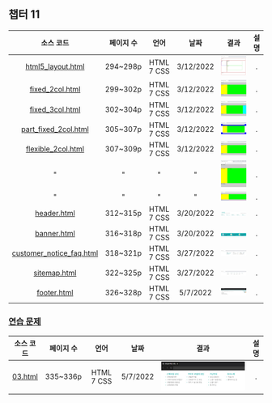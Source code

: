 ## 챕터 11
|소스 코드|페이지 수|언어|날짜|결과|설명|
|:---:|:---:|:---:|:---:|:---:|:---:|
|[html5_layout.html](../caph11/html5_layout.html)|294~298p|HTML 7 CSS|3/12/2022|![docs-html5_layout](../caph11/docs/html5_layout.jpg)|.|
|[fixed_2col.html](../caph11/fixed_2col.html)|299~302p|HTML 7 CSS|3/12/2022|![docs-fixed_2col](../caph11/docs/fixed_2col.jpg)|.|
|[fixed_3col.html](../caph11/fixed_3col.html)|302~304p|HTML 7 CSS|3/12/2022|![docs-fixed_3col](../caph11/docs/fixed_3col.jpg)|.|
|[part_fixed_2col.html](../caph11/part_fixed_2col.html)|305~307p|HTML 7 CSS|3/12/2022|![docs-part_fixed_2col](../caph11/docs/part_fixed_2col.jpg)|.|
|[flexible_2col.html](../caph11/flexible_2col.html)|307~309p|HTML 7 CSS|3/12/2022|![docs-flexible_2col-1](../caph11/docs/flexible_2col-1.jpg)|.|
|"|"|"|"|![docs-flexible_2col-2](../caph11/docs/flexible_2col-2.jpg)|.|
|"|"|"|"|![docs-flexible_2col-3](../caph11/docs/flexible_2col-3.jpg)|.|
|[header.html](../caph11/html/header.html)|312~315p|HTML 7 CSS|3/20/2022|![docs-header](../caph11/docs/header.jpg)|.|
|[banner.html](../caph11/html/banner.html)|316~318p|HTML 7 CSS|3/20/2022|![docs-banner](../caph11/docs/banner.jpg)|.|
|[customer_notice_faq.html](../caph11/customer_notice_faq.html)|318~321p|HTML 7 CSS|3/27/2022|![docs-customer_notice_faq](../caph11/docs/customer_notice_faq.jpg)|.|
|[sitemap.html](../caph11/sitemap.html)|322~325p|HTML 7 CSS|3/27/2022|![docs-sitemap](../caph11/docs/sitemap.jpg)|.|
|[footer.html](../caph11/footer.html)|326~328p|HTML 7 CSS|5/7/2022|![docs-footer](../caph11/docs/footer.jpg)|.|

### [연습 문제](../../../../tree/main/HTMLTML/caph11/pp)
|소스 코드|페이지 수|언어|날짜|결과|설명|
|:---:|:---:|:---:|:---:|:---:|:---:|
|[03.html](../caph11/pp/03.html)|335~336p|HTML 7 CSS|5/7/2022|![docs-pp-03](../caph11/docs/pp-03.jpg)|.|